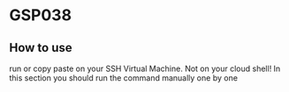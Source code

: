 # GSP038

## How to use

run or copy paste on your SSH Virtual Machine. Not on your cloud shell!
In this section you should run the command manually one by one
